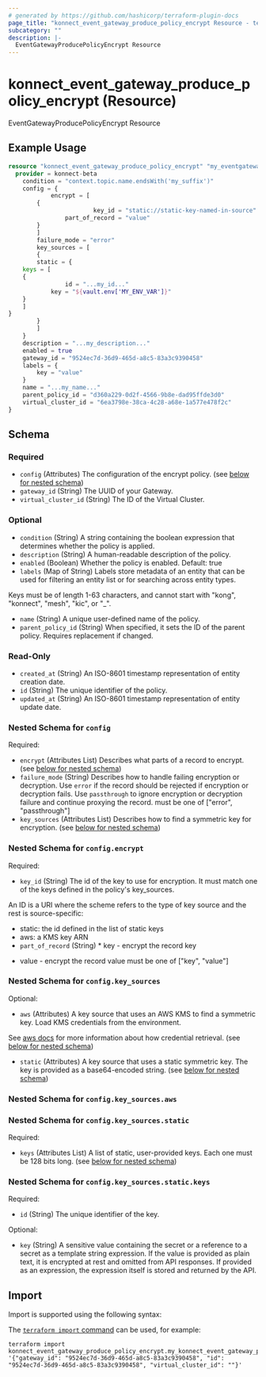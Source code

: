 ```yaml
---
# generated by https://github.com/hashicorp/terraform-plugin-docs
page_title: "konnect_event_gateway_produce_policy_encrypt Resource - terraform-provider-konnect-beta"
subcategory: ""
description: |-
  EventGatewayProducePolicyEncrypt Resource
---
```


# konnect_event_gateway_produce_policy_encrypt (Resource)

EventGatewayProducePolicyEncrypt Resource

## Example Usage

```terraform
resource "konnect_event_gateway_produce_policy_encrypt" "my_eventgatewayproducepolicyencrypt" {
  provider = konnect-beta
    condition = "context.topic.name.endsWith('my_suffix')"
    config = {
            encrypt = [
        {
                        key_id = "static://static-key-named-in-source"
                part_of_record = "value"
        }
        ]
        failure_mode = "error"
        key_sources = [
        {
        static = {
    keys = [
    {
                id = "...my_id..."
            key = "${vault.env['MY_ENV_VAR']}"
    }
    ]
}
        }
        ]
    }
    description = "...my_description..."
    enabled = true
    gateway_id = "9524ec7d-36d9-465d-a8c5-83a3c9390458"
    labels = {
        key = "value"
    }
    name = "...my_name..."
    parent_policy_id = "d360a229-0d2f-4566-9b8e-dad95ffde3d0"
    virtual_cluster_id = "6ea3798e-38ca-4c28-a68e-1a577e478f2c"
}
```

<!-- schema generated by tfplugindocs -->
## Schema

### Required

- `config` (Attributes) The configuration of the encrypt policy. (see [below for nested schema](#nestedatt--config))
- `gateway_id` (String) The UUID of your Gateway.
- `virtual_cluster_id` (String) The ID of the Virtual Cluster.

### Optional

- `condition` (String) A string containing the boolean expression that determines whether the policy is applied.
- `description` (String) A human-readable description of the policy.
- `enabled` (Boolean) Whether the policy is enabled. Default: true
- `labels` (Map of String) Labels store metadata of an entity that can be used for filtering an entity list or for searching across entity types. 

Keys must be of length 1-63 characters, and cannot start with "kong", "konnect", "mesh", "kic", or "_".
- `name` (String) A unique user-defined name of the policy.
- `parent_policy_id` (String) When specified, it sets the ID of the parent policy. Requires replacement if changed.

### Read-Only

- `created_at` (String) An ISO-8601 timestamp representation of entity creation date.
- `id` (String) The unique identifier of the policy.
- `updated_at` (String) An ISO-8601 timestamp representation of entity update date.

<a id="nestedatt--config"></a>
### Nested Schema for `config`

Required:

- `encrypt` (Attributes List) Describes what parts of a record to encrypt. (see [below for nested schema](#nestedatt--config--encrypt))
- `failure_mode` (String) Describes how to handle failing encryption or decryption.
Use `error` if the record should be rejected if encryption or decryption fails.
Use `passthrough` to ignore encryption or decryption failure and continue proxying the record.
must be one of ["error", "passthrough"]
- `key_sources` (Attributes List) Describes how to find a symmetric key for encryption. (see [below for nested schema](#nestedatt--config--key_sources))

<a id="nestedatt--config--encrypt"></a>
### Nested Schema for `config.encrypt`

Required:

- `key_id` (String) The id of the key to use for encryption. It must match one of the keys defined in the policy's key_sources.

An ID is a URI where the scheme refers to the type of key source and the rest is source-specific:
- static: the id defined in the list of static keys
- aws: a KMS key ARN
- `part_of_record` (String) * key - encrypt the record key
* value - encrypt the record value
must be one of ["key", "value"]


<a id="nestedatt--config--key_sources"></a>
### Nested Schema for `config.key_sources`

Optional:

- `aws` (Attributes) A key source that uses an AWS KMS to find a symmetric key. Load KMS credentials from the environment.

See [aws docs](https://docs.aws.amazon.com/sdk-for-rust/latest/dg/credproviders.html#credproviders-default-credentials-provider-chain)
for more information about how credential retrieval. (see [below for nested schema](#nestedatt--config--key_sources--aws))
- `static` (Attributes) A key source that uses a static symmetric key. The key is provided as a base64-encoded string. (see [below for nested schema](#nestedatt--config--key_sources--static))

<a id="nestedatt--config--key_sources--aws"></a>
### Nested Schema for `config.key_sources.aws`


<a id="nestedatt--config--key_sources--static"></a>
### Nested Schema for `config.key_sources.static`

Required:

- `keys` (Attributes List) A list of static, user-provided keys. Each one must be 128 bits long. (see [below for nested schema](#nestedatt--config--key_sources--static--keys))

<a id="nestedatt--config--key_sources--static--keys"></a>
### Nested Schema for `config.key_sources.static.keys`

Required:

- `id` (String) The unique identifier of the key.

Optional:

- `key` (String) A sensitive value containing the secret or a reference to a secret as a template string expression.
If the value is provided as plain text, it is encrypted at rest and omitted from API responses.
If provided as an expression, the expression itself is stored and returned by the API.

## Import

Import is supported using the following syntax:

The [`terraform import` command](https://developer.hashicorp.com/terraform/cli/commands/import) can be used, for example:

```shell
terraform import konnect_event_gateway_produce_policy_encrypt.my_konnect_event_gateway_produce_policy_encrypt '{"gateway_id": "9524ec7d-36d9-465d-a8c5-83a3c9390458", "id": "9524ec7d-36d9-465d-a8c5-83a3c9390458", "virtual_cluster_id": ""}'
```
